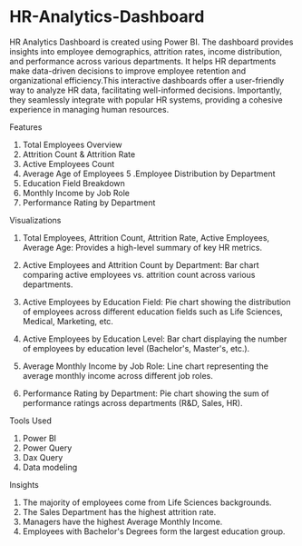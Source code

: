 # HR-Analytics-Dashboard

HR Analytics Dashboard is created using Power BI. The dashboard provides insights into employee demographics, attrition rates, income distribution, and performance across various departments. It helps HR departments make data-driven decisions to improve employee retention and organizational efficiency.This interactive dashboards offer a user-friendly way to analyze HR data, facilitating well-informed decisions. Importantly, they seamlessly integrate with popular HR systems, providing a cohesive experience in managing human resources.

Features

1. Total Employees Overview
2. Attrition Count & Attrition Rate
3. Active Employees Count
4. Average Age of Employees
5 .Employee Distribution by Department
6. Education Field Breakdown
7. Monthly Income by Job Role
8. Performance Rating by Department

Visualizations

1. Total Employees, Attrition Count, Attrition Rate, Active Employees, Average Age: Provides a high-level summary of key HR metrics.

2. Active Employees and Attrition Count by Department: Bar chart comparing active employees vs. attrition count across various departments.

3. Active Employees by Education Field: Pie chart showing the distribution of employees across different education fields such as Life Sciences, Medical, Marketing, etc.

4. Active Employees by Education Level: Bar chart displaying the number of employees by education level (Bachelor's, Master's, etc.).

5. Average Monthly Income by Job Role: Line chart representing the average monthly income across different job roles.

6. Performance Rating by Department: Pie chart showing the sum of performance ratings across departments (R&D, Sales, HR).

Tools Used 

1. Power BI
2. Power Query
3. Dax Query
4. Data modeling

Insights 

1. The majority of employees come from Life Sciences backgrounds.
2. The Sales Department has the highest attrition rate.
3. Managers have the highest Average Monthly Income.
4. Employees with Bachelor's Degrees form the largest education group.

